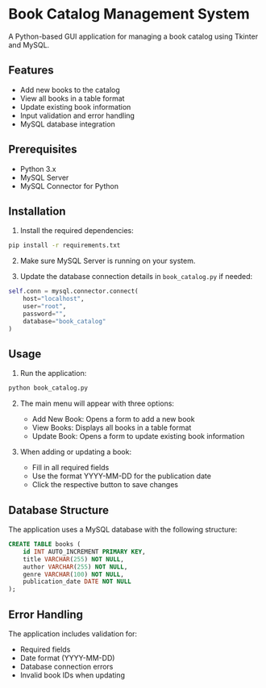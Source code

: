 # Book Catalog Management System

A Python-based GUI application for managing a book catalog using Tkinter and MySQL.

## Features

- Add new books to the catalog
- View all books in a table format
- Update existing book information
- Input validation and error handling
- MySQL database integration

## Prerequisites

- Python 3.x
- MySQL Server
- MySQL Connector for Python

## Installation

1. Install the required dependencies:
```bash
pip install -r requirements.txt
```

2. Make sure MySQL Server is running on your system.

3. Update the database connection details in `book_catalog.py` if needed:
```python
self.conn = mysql.connector.connect(
    host="localhost",
    user="root",
    password="",
    database="book_catalog"
)
```

## Usage

1. Run the application:
```bash
python book_catalog.py
```

2. The main menu will appear with three options:
   - Add New Book: Opens a form to add a new book
   - View Books: Displays all books in a table format
   - Update Book: Opens a form to update existing book information

3. When adding or updating a book:
   - Fill in all required fields
   - Use the format YYYY-MM-DD for the publication date
   - Click the respective button to save changes

## Database Structure

The application uses a MySQL database with the following structure:

```sql
CREATE TABLE books (
    id INT AUTO_INCREMENT PRIMARY KEY,
    title VARCHAR(255) NOT NULL,
    author VARCHAR(255) NOT NULL,
    genre VARCHAR(100) NOT NULL,
    publication_date DATE NOT NULL
);
```

## Error Handling

The application includes validation for:
- Required fields
- Date format (YYYY-MM-DD)
- Database connection errors
- Invalid book IDs when updating 